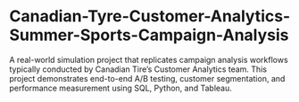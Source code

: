 # Canadian-Tyre-Customer-Analytics-Summer-Sports-Campaign-Analysis
A real-world simulation project that replicates campaign analysis workflows typically conducted by Canadian Tire’s Customer Analytics team. This project demonstrates end-to-end A/B testing, customer segmentation, and performance measurement using SQL, Python, and Tableau.
